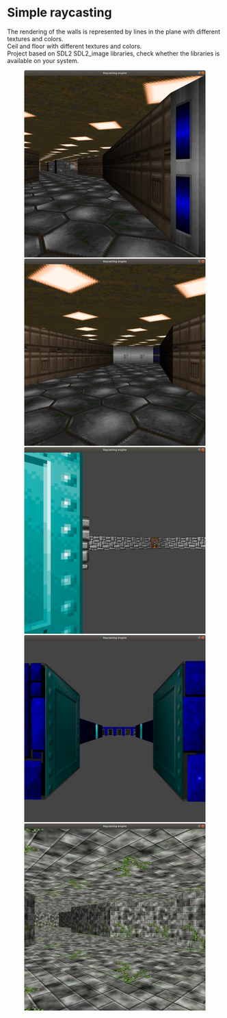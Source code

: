 # Simple raycasting
The rendering of the walls is represented by lines in the plane with different textures and colors.\
Ceil and floor with different textures and colors.\
Project based on SDL2 SDL2_image libraries, check whether the libraries is available on your system.

<figure>
    <img src="pic/dm.png" />
    <img src="pic/dm2.png" />
    <img src="pic/wf.png" />
    <img src="pic/wf2.png" />
     <img src="pic/custom.png" />
</figure>
